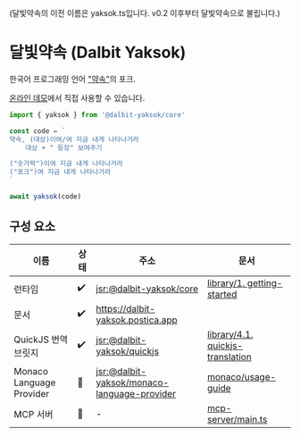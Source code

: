 (달빛약속의 이전 이름은 yaksok.ts입니다. v0.2 이후부터 달빛약속으로 불립니다.)

# 달빛약속 (Dalbit Yaksok)

한국어 프로그래밍 언어 ["약속"](http://yaksok.org/)의 포크.

[온라인 데모](https://dalbit-yaksok.postica.app)에서 직접 사용할 수 있습니다.

```typescript
import { yaksok } from '@dalbit-yaksok/core'

const code = `
약속, (대상)이여/여 지금 내게 나타나거라
    대상 + " 등장" 보여주기

("숫가락")이여 지금 내게 나타나거라
("포크")여 지금 내게 나타나거라
`

await yaksok(code)
```

## 구성 요소

| 이름                     | 상태 | 주소                                                                                                  | 문서                                                                                                                                                                                                                                                                                                                                               |
| ------------------------ | ---- | ----------------------------------------------------------------------------------------------------- | -------------------------------------------------------------------------------------------------------------------------------------------------------------------------------------------------------------------------------------------------------------------------------------------------------------------------------------------------- |
| 런타임                   | ✔️   | [jsr:@dalbit-yaksok/core](https://jsr.io/@dalbit-yaksok/core)                                         | [library/1. getting-started](https://dalbit-yaksok.postica.app/library/1.%20getting-started)                                                                                                                                                                                                                                                         |
| 문서                     | ✔️   | https://dalbit-yaksok.postica.app                                                                     |                                                                                                                                                                                                                                                                                                                                                    |
| QuickJS 번역 브릿지      | ✔️   | [jsr:@dalbit-yaksok/quickjs](https://jsr.io/@dalbit-yaksok/quickjs)                                   | [library/4.1. quickjs-translation](https://dalbit-yaksok.postica.app/library/4.1.%20quickjs-translation) |
| Monaco Language Provider | 🏃   | [jsr:@dalbit-yaksok/monaco-language-provider](https://jsr.io/@dalbit-yaksok/monaco-language-provider) | [monaco/usage-guide](https://dalbit-yaksok.postica.app/monaco/usage-guide)                                                                                                                                                                                                                                          |
| MCP 서버                 | 🤖   | -                                                                                                     | [mcp-server/main.ts](mcp-server/main.ts)                                                                                                                                                                                                                                            |
